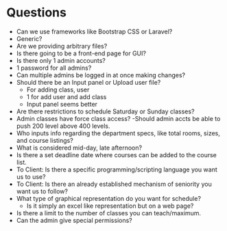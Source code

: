 Questions
=========

- Can we use frameworks like Bootstrap CSS or Laravel?
- Generic?- Are we providing arbitrary files?- Is there going to be a front-end page for GUI?- Is there only 1 admin accounts?- 1 password for all admins?- Can multiple admins be logged in at once making changes?- Should there be an Input panel or Upload user file?	- For adding class, user	- 1 for add user and add class	- Input panel seems better- Are there restrictions to schedule Saturday or Sunday classes?- Admin classes have force class access?	-Should admin accts be able to push 200 level above 400 levels.- Who inputs info regarding the department specs, like total rooms, sizes, and course listings?- What is considered mid-day, late afternoon?- Is there a set deadline date where courses can be added to the course list.- To Client: Is there a specific programming/scripting language you want us to use?- To Client: Is there an already established mechanism of seniority you want us to follow?- What type of graphical representation do you want for schedule?	- Is it simply an excel like representation but on a web page?- Is there a limit to the number of classes you can teach/maximum.
- Can the admin give special permissions?